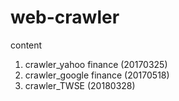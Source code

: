 # web-crawler
content
1. crawler_yahoo finance (20170325)
2. crawler_google finance (20170518)
3. crawler_TWSE (20180328)


